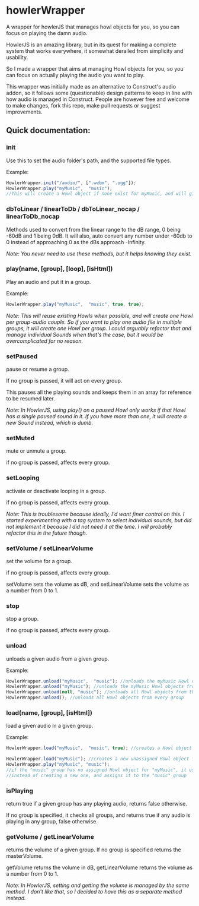 # howlerWrapper

A wrapper for howlerJS that manages howl objects for you, so you can focus on playing the damn audio.

HowlerJS is an amazing library, but in its quest for making a complete system that works everywhere, it somewhat derailed from simplicity and usability.

So I made a wrapper that aims at managing Howl objects for you, so you can focus on actually playing the audio you want to play.

This wrapper was initially made as an alternative to Construct's audio addon, so it follows some (questionable) design patterns to keep in line with how audio is managed in Construct.
People are however free and welcome to make changes, fork this repo, make pull requests or suggest improvements.

## Quick documentation:

### init

Use this to set the audio folder's path, and the supported file types.

Example:

```Javascript
HowlerWrapper.init("/audio/", [".webm", ".ogg"]);
HowlerWrapper.play("myMusic",  "music");
//This will create a Howl object if none exist for myMusic, and will give it /audio/myMusic.webm and /audio/muMusic.ogg as src
```

### dbToLinear / linearToDb / dbToLinear_nocap / linearToDb_nocap

Methods used to convert from the linear range to the dB range, 0 being -60dB and 1 being 0dB. It will also, auto convert any number under -60db to 0 instead of approaching 0 as the dBs approach -Infinity.

_Note: You never need to use these methods, but it helps knowing they exist._

### play(name, [group], [loop], [isHtml])

Play an audio and put it in a group.

Example:

```Javascript
HowlerWrapper.play("myMusic",  "music", true, true);
```

_Note: This will reuse existing Howls when possible, and will create one Howl per group-audio couple. So if you want to play one audio file in multiple groups, it will create one Howl per group. I could arguably refactor that and manage individual Sounds when that's the case, but it would be overcomplicated for no reason._

### setPaused

pause or resume a group.

If no group is passed, it will act on every group.

This pauses all the playing sounds and keeps them in an array for reference to be resumed later.

_Note: In HowlerJS, using play() on a paused Howl only works if that Howl has a single paused sound in it. If you have more than one, it will create a new Sound instead, which is dumb._

### setMuted

mute or unmute a group.

if no group is passed, affects every group.

### setLooping

activate or deactivate looping in a group.

if no group is passed, affects every group.

_Note: This is troublesome because ideally, I'd want finer control on this. I started experimenting with a tag system to select individual sounds, but did not implement it because I did not need it at the time. I will probably refactor this in the future though._

### setVolume / setLinearVolume

set the volume for a group.

if no group is passed, affects every group.

setVolume sets the volume as dB, and setLinearVolume sets the volume as a number from 0 to 1.

### stop

stop a group.

if no group is passed, affects every group.

### unload

unloads a given audio from a given group.

Example:

```Javascript
HowlerWrapper.unload("myMusic",  "music"); //unloads the myMusic Howl object from the "music" group
HowlerWrapper.unload("myMusic"); //unloads the myMusic Howl objects from every group that has one
HowlerWrapper.unload(null, "music"); //unloads all Howl objects from the "music" group
HowlerWrapper.unload(); //unloads all Howl objects from every group
```

### load(name, [group], [isHtml])

load a given audio in a given group.

Example:

```Javascript
HowlerWrapper.load("myMusic",  "music", true); //creates a Howl object for "myMusic" in the "music" group if none exist. Also makes it use HTML5 instead of WebAudio

HowlerWrapper.load("myMusic"); //creates a new unassigned Howl object for "myMusic" if none exist. Defaults to WebAudio when possible
HowlerWrapper.play("myMusic", "music");
//if the "music" group has no assigned Howl object for "myMusic", it uses the unassigned object
//instead of creating a new one, and assigns it to the "music" group
```

### isPlaying

return true if a given group has any playing audio, returns false otherwise.

If no group is specified, it checks all groups, and returns true if any audio is playing in any group, false otherwise.

### getVolume / getLinearVolume

returns the volume of a given group. If no group is specified returns the masterVolume.

getVolume returns the volume in dB, getLinearVolume returns the volume as a number from 0 to 1.

_Note: In HowlerJS, setting and getting the volume is managed by the same method. I don't like that, so I decided to have this as a separate method instead._
